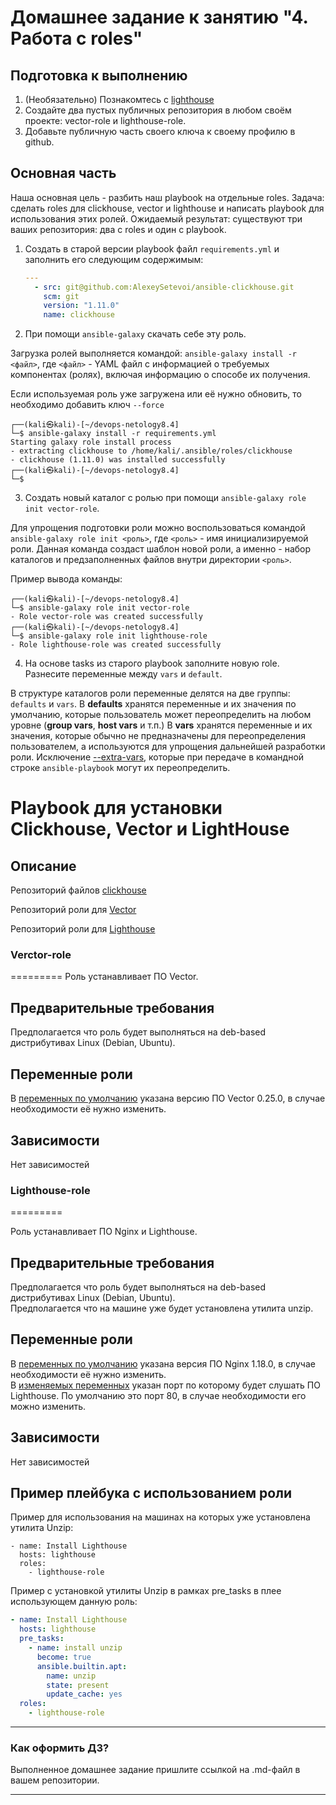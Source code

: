 # Домашнее задание к занятию "4. Работа с roles"

## Подготовка к выполнению
1. (Необязательно) Познакомтесь с [lighthouse](https://youtu.be/ymlrNlaHzIY?t=929)
2. Создайте два пустых публичных репозитория в любом своём проекте: vector-role и lighthouse-role.
3. Добавьте публичную часть своего ключа к своему профилю в github.

## Основная часть

Наша основная цель - разбить наш playbook на отдельные roles. Задача: сделать roles для clickhouse, vector и lighthouse и написать playbook для использования этих ролей. Ожидаемый результат: существуют три ваших репозитория: два с roles и один с playbook.

1. Создать в старой версии playbook файл `requirements.yml` и заполнить его следующим содержимым:

   ```yaml
   ---
     - src: git@github.com:AlexeySetevoi/ansible-clickhouse.git
       scm: git
       version: "1.11.0"
       name: clickhouse 
   ```

2. При помощи `ansible-galaxy` скачать себе эту роль.

Загрузка ролей выполняется командой: `ansible-galaxy install -r <файл>`, где `<файл>` - YAML файл с информацией о требуемых компонентах (ролях), включая информацию о способе их получения.

Если используемая роль уже загружена или её нужно обновить, то необходимо добавить ключ `--force`
```console
┌──(kali㉿kali)-[~/devops-netology8.4]
└─$ ansible-galaxy install -r requirements.yml                                       
Starting galaxy role install process
- extracting clickhouse to /home/kali/.ansible/roles/clickhouse
- clickhouse (1.11.0) was installed successfully
┌──(kali㉿kali)-[~/devops-netology8.4]
└─$ 
```
3. Создать новый каталог с ролью при помощи `ansible-galaxy role init vector-role`.

Для упрощения подготовки роли можно воспользоваться командой `ansible-galaxy role init <роль>`, где `<роль>` - имя инициализируемой роли.
Данная команда создаст шаблон новой роли, а именно - набор каталогов и предзаполненных файлов внутри директории `<роль>`.

Пример вывода команды:
```console
┌──(kali㉿kali)-[~/devops-netology8.4]
└─$ ansible-galaxy role init vector-role
- Role vector-role was created successfully                                                                                                                                                                                                                                        
┌──(kali㉿kali)-[~/devops-netology8.4]
└─$ ansible-galaxy role init lighthouse-role
- Role lighthouse-role was created successfully

```

4. На основе tasks из старого playbook заполните новую role. Разнесите переменные между `vars` и `default`.

В структуре каталогов роли переменные делятся на две группы: `defaults` и `vars`.
В **defaults** хранятся переменные и их значения по умолчанию, которые пользователь может переопределить на любом уровне (**group vars**, **host vars** и т.п.)
В **vars** хранятся переменные и их значения, которые обычно не предназначены для переопределения пользователем, а используются для упрощения дальнейшей разработки роли.
Исключение [--extra-vars](https://docs.ansible.com/ansible/latest/user_guide/playbooks_variables.html), которые при передаче в командной строке `ansible-playbook` могут их переопределить.


# Playbook для установки Clickhouse, Vector и LightHouse
## Описание

Репозиторий файлов [clickhouse](https://github.com/NamorNinayzuk/ansible-clickhouse)  

Репозиторий роли для [Vector](https://github.com/NamorNinayzuk/vector-role)

Репозиторий роли для [Lighthouse](https://github.com/NamorNinayzuk/lighthouse-role)

### Verctor-role
=========
Роль устанавливает ПО Vector.

Предварительные требования
------------

Предполагается что роль будет выполняться на deb-based дистрибутивах Linux (Debian, Ubuntu).

Переменные роли
--------------

В [переменных по умолчанию](https://github.com/NamorNinayzuk/vector-role/blob/main/defaults/main.yml) указана версию ПО Vector 0.25.0, в случае необходимости её нужно изменить.

Зависимости
------------

Нет зависимостей

### Lighthouse-role
=========

Роль устанавливает ПО Nginx и Lighthouse.

Предварительные требования
------------

Предполагается что роль будет выполняться на deb-based дистрибутивах Linux (Debian, Ubuntu).  
Предполагается что на машине уже будет установлена утилита unzip.

Переменные роли
--------------

В [переменных по умолчанию](https://github.com/NamorNinayzuk/lighthouse-role/blob/main/defaults/main.yml) указана версия ПО Nginx 1.18.0, в случае необходимости её нужно изменить.  
В [изменяемых переменных](https://github.com/NamorNinayzuk/lighthouse-role/blob/main/vars/main.yml) указан порт по которому будет слушать ПО Lighthouse. По умолчанию это порт 80, в случае необходимости его можно изменить.

Зависимости
------------

Нет зависимостей

Пример плейбука с использованием роли
----------------
Пример для использования на машинах на которых уже установлена утилита Unzip:
```
- name: Install Lighthouse
  hosts: lighthouse
  roles:
    - lighthouse-role
```

Пример с установкой утилиты Unzip в рамках pre_tasks в плее использующем данную роль:

```yaml
- name: Install Lighthouse
  hosts: lighthouse
  pre_tasks:
    - name: install unzip
      become: true
      ansible.builtin.apt:
        name: unzip
        state: present
        update_cache: yes
  roles:
    - lighthouse-role
```
---

### Как оформить ДЗ?

Выполненное домашнее задание пришлите ссылкой на .md-файл в вашем репозитории.

---
